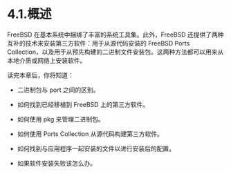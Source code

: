 # 4.1.概述

FreeBSD 在基本系统中捆绑了丰富的系统工具集。此外，FreeBSD 还提供了两种互补的技术来安装第三方软件：用于从源代码安装的 FreeBSD Ports Collection，以及用于从预先构建的二进制文件安装包。这两种方法都可以用来从本地介质或网络上安装软件。

读完本章后，你将知道：

- 二进制包与 port 之间的区别。

- 如何找到已经移植到 FreeBSD 上的第三方软件。

- 如何使用 pkg 来管理二进制包。

- 如何使用 Ports Collection 从源代码构建第三方软件。

- 如何找到与应用程序一起安装的文件以进行安装后的配置。

- 如果软件安装失败该怎么办。
